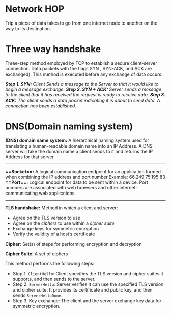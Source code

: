# Network HOP
Trip a piece of data takes to go from one internet node to another on the way to its destination.

# Three way handshake
Three-step method employed by TCP to establish a secure client-server connection. Data packets with the flags SYN , SYN-ACK, and ACK are exchanged). This method is executed before any exchange of data occurs.

***Step 1. SYN:** Client Sends a message to the Server to that it would like to begin a message exchange.*
***Step 2. SYN + ACK:** Server sends a message to the client that it has received the request is ready to receive data.*
***Step 3. ACK:** The client sends a data packet indicating it is about to send data. A connection has been established.*

# DNS(Domain naming system)
**(DNS) domain name system:** A hierarchical naming system used for translating a human-readable domain name into an IP Address. A DNS server will take the domain name a client sends to it and returns the IP Address for that server.

---

**==Socket==:** A logical communication endpoint for an application formed when combining the IP address and port number.Example: 66.249.75.195:83
**==Port==:** Logical endpoint for data to be sent within a device. Port numbers are associated with web browsers and other internet-communicating web applications.

---

**TLS handshake:** Method in which a client and server:

- Agree on the TLS version to use
- Agree on the _ciphers_ to use within a _cipher suite_
- Exchange keys for symmetric encryption
- Verify the validity of a host’s certificate

**Cipher**: Set(s) of steps for performing encryption and decryption

**Cipher Suite**: A set of ciphers

This method performs the following steps:

- Step 1. `ClientHello`: Client specifies the TLS version and cipher suites it supports, and then sends to the server.
- Step 2. `ServerHello`: Server verifies it can use the specified TLS version and cipher suite. It provides its certificate and public key, and then sends `ServerHelloDone`.
- Step 3. Key exchange: The client and the server exchange key data for symmetric encryption.

